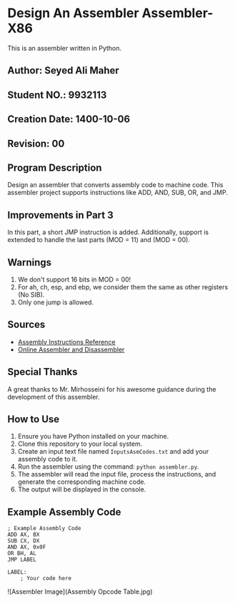 # Design An Assembler Assembler-X86
This is an assembler written in Python.

## Author: Seyed Ali Maher
## Student NO.: 9932113
## Creation Date: 1400-10-06
## Revision: 00

## Program Description

Design an assembler that converts assembly code to machine code. This assembler project supports instructions like ADD, AND, SUB, OR, and JMP.

## Improvements in Part 3

In this part, a short JMP instruction is added. Additionally, support is extended to handle the last parts (MOD = 11) and (MOD = 00).

## Warnings

1. We don't support 16 bits in MOD = 00!
2. For ah, ch, esp, and ebp, we consider them the same as other registers (No SIB).
3. Only one jump is allowed.

## Sources

- [Assembly Instructions Reference](http://www.c-jump.com/CIS77/CPU/x86/lecture.html#X77_0210_encoding_add_immediate)
- [Online Assembler and Disassembler](http://shell-storm.org/online/Online-Assembler-and-Disassembler/)

## Special Thanks

A great thanks to Mr. Mirhosseini for his awesome guidance during the development of this assembler.

## How to Use

1. Ensure you have Python installed on your machine.
2. Clone this repository to your local system.
3. Create an input text file named `InputsAsmCodes.txt` and add your assembly code to it.
4. Run the assembler using the command: `python assembler.py`.
5. The assembler will read the input file, process the instructions, and generate the corresponding machine code.
6. The output will be displayed in the console.

## Example Assembly Code

```assembly
; Example Assembly Code
ADD AX, BX
SUB CX, DX
AND AX, 0x0F
OR BH, AL
JMP LABEL

LABEL:
    ; Your code here
```

![Assembler Image](Assembly Opcode Table.jpg)
